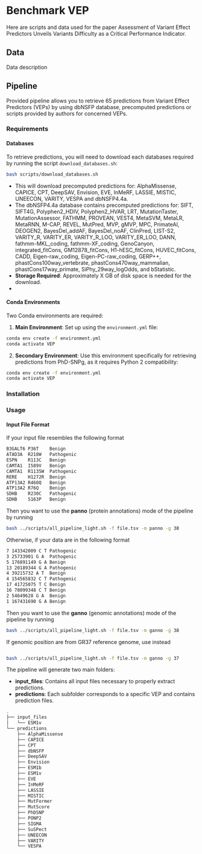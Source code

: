 # Benchmark VEP
Here are scripts and data used for the paper Assessment of Variant Effect Predictors Unveils Variants Difficulty as a Critical Performance Indicator. 

## Data
Data description

## Pipeline
Provided pipeline allows you to retrieve 65 predictions from Variant Effect Predictors (VEPs) by using dbNSFP database, precomputed predictions or scripts provided by authors for concerned VEPs.

### Requirements

#### Databases

To retrieve predictions, you will need to download each databases required by running the script `download_databases.sh`:
```bash
bash scripts/download_databases.sh
```
- This will download precomputed predictions for: AlphaMissense, CAPICE, CPT, DeepSAV, Envision, EVE, InMeRF, LASSIE, MISTIC, UNEECON, VARITY, VESPA and dbNSFP4.4a.
- The dbNSFP4.4a database contains precomputed predictions for: SIFT, SIFT4G, Polyphen2_HDIV, Polyphen2_HVAR, LRT, MutationTaster, MutationAssessor, FATHMM, PROVEAN, VEST4, MetaSVM, MetaLR, MetaRNN, M-CAP, REVEL, MutPred, MVP, gMVP, MPC, PrimateAI, DEOGEN2, BayesDel_addAF, BayesDel_noAF, ClinPred, LIST-S2, VARITY_R, VARITY_ER, VARITY_R_LOO, VARITY_ER_LOO, DANN, fathmm-MKL_coding, fathmm-XF_coding, GenoCanyon, integrated_fitCons, GM12878_fitCons, H1-hESC_fitCons, HUVEC_fitCons, CADD, Eigen-raw_coding, Eigen-PC-raw_coding, GERP++, phastCons100way_vertebrate, phastCons470way_mammalian, phastCons17way_primate, SiPhy_29way_logOdds, and bStatistic.
- **Storage Required**: Approximately X GB of disk space is needed for the download.
- 

#### Conda Environments

Two Conda environments are required:
1. **Main Environment**: Set up using the `environment.yml` file:
   
```bash
conda env create -f environment.yml
conda activate VEP
```

2. **Secondary Environment**: Use this environment specifically for retrieving predictions from PhD-SNPg, as it requires Python 2 compatibility:
   
```bash
conda env create -f environment.yml
conda activate VEP
```

### Installation

### Usage


#### Input File Format
If your input file resembles the following format

```bash
B3GALT6 P36T    Benign
ATAD3A  R218W   Pathogenic
ESPN    R113C   Benign
CAMTA1  I589V   Benign
CAMTA1  R1135W  Pathogenic
RERE    H1272R  Benign
ATP13A2 R460Q   Benign
ATP13A2 R76Q    Benign
SDHB    R230C   Pathogenic
SDHB    S163P   Benign
```

Then you want to use the **panno** (protein annotations) mode of the pipeline by running 

```bash
bash ../scripts/all_pipeline_light.sh -f file.tsv -m panno -g 38
```

Otherwise, if your data are in the following format

```bash
7 143342009 C T Pathogenic
3 25733901 G A  Pathogenic
5 176891149 G A Benign
13 20189344 G A Pathogenic
4 39215732 A T  Benign
4 154565832 C T Pathogenic
17 41725075 T C Benign
16 78099348 C T Benign
2 54649628 G A  Benign
1 167431690 G A Benign
```
Then you want to use the **ganno** (genomic annotations) mode of the pipeline by running 

```bash
bash ../scripts/all_pipeline_light.sh -f file.tsv -m ganno -g 38
```
If genomic position are from GR37 reference genome, use instead
```bash

bash ../scripts/all_pipeline_light.sh -f file.tsv -m ganno -g 37
```


The pipeline will generate two main folders:
- **input_files**: Contains all input files necessary to properly extract predictions.
- **predictions**: Each subfolder corresponds to a specific VEP and contains prediction files.
```bash
.
├── input_files
│   └── ESM1v
└── predictions
    ├── AlphaMissense
    ├── CAPICE
    ├── CPT
    ├── dbNSFP
    ├── DeepSAV
    ├── Envision
    ├── ESM1b
    ├── ESM1v
    ├── EVE
    ├── InMeRF
    ├── LASSIE
    ├── MISTIC
    ├── MutFormer
    ├── MutScore
    ├── PhDSNP
    ├── PONP2
    ├── SIGMA
    ├── SuSPect
    ├── UNEECON
    ├── VARITY
    └── VESPA
```
